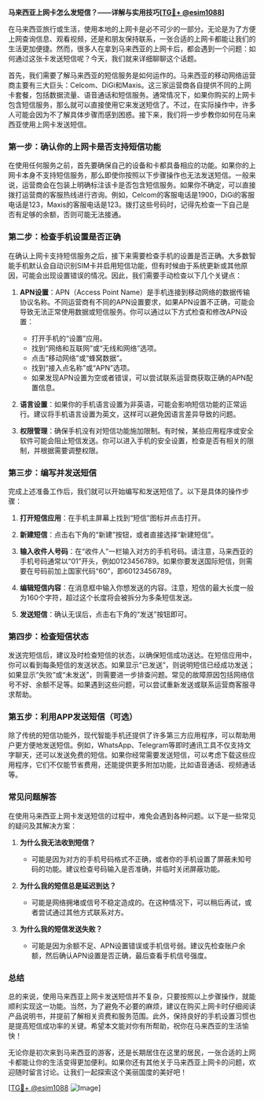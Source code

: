 **马来西亚上网卡怎么发短信？——详解与实用技巧[[TG💪+ @esim1088](https://t.me/s/esim1088)]**

在马来西亚旅行或生活，使用本地的上网卡是必不可少的一部分。无论是为了方便上网查询信息、观看视频，还是和朋友保持联系，一张合适的上网卡都能让我们的生活更加便捷。然而，很多人在拿到马来西亚的上网卡后，都会遇到一个问题：如何通过这张卡发送短信呢？今天，我们就来详细聊聊这个话题。

首先，我们需要了解马来西亚的短信服务是如何运作的。马来西亚的移动网络运营商主要有三大巨头：Celcom、DiGi和Maxis。这三家运营商各自提供不同的上网卡套餐，包括数据流量、语音通话和短信服务。通常情况下，如果你购买的上网卡包含短信服务，那么就可以直接使用它来发送短信了。不过，在实际操作中，许多人可能会因为不了解具体步骤而感到困惑。接下来，我们将一步步教你如何在马来西亚使用上网卡发送短信。

### **第一步：确认你的上网卡是否支持短信功能**

在使用任何服务之前，首先要确保自己的设备和卡都具备相应的功能。如果你的上网卡本身不支持短信服务，那么即使你按照以下步骤操作也无法发送短信。一般来说，运营商会在包装上明确标注该卡是否包含短信服务。如果你不确定，可以直接拨打运营商的客服热线进行咨询。例如，Celcom的客服电话是1900，DiGi的客服电话是123，Maxis的客服电话是123。拨打这些号码时，记得先检查一下自己是否有足够的余额，否则可能无法接通。

### **第二步：检查手机设置是否正确**

在确认上网卡支持短信服务之后，接下来需要检查手机的设置是否正确。大多数智能手机默认会自动识别SIM卡并启用短信功能，但有时候由于系统更新或其他原因，可能会出现设置错误的情况。因此，我们需要手动检查以下几个关键点：

1. **APN设置**：APN（Access Point Name）是手机连接到移动网络的数据传输协议名称。不同运营商有不同的APN设置要求，如果APN设置不正确，可能会导致无法正常使用数据或短信服务。你可以通过以下方式检查和修改APN设置：
   - 打开手机的“设置”应用。
   - 找到“网络和互联网”或“无线和网络”选项。
   - 点击“移动网络”或“蜂窝数据”。
   - 找到“接入点名称”或“APN”选项。
   - 如果发现APN设置为空或者错误，可以尝试联系运营商获取正确的APN配置信息。

2. **语言设置**：如果你的手机语言设置为非英语，可能会影响短信功能的正常运行。建议将手机语言设置为英文，这样可以避免因语言差异导致的问题。

3. **权限管理**：确保手机没有对短信功能施加限制。有时候，某些应用程序或安全软件可能会阻止短信发送。你可以进入手机的安全设置，检查是否有相关的限制，并根据需要调整权限。

### **第三步：编写并发送短信**

完成上述准备工作后，我们就可以开始编写和发送短信了。以下是具体的操作步骤：

1. **打开短信应用**：在手机主屏幕上找到“短信”图标并点击打开。

2. **新建短信**：点击右下角的“新建”按钮，或者直接选择“新建短信”。

3. **输入收件人号码**：在“收件人”一栏输入对方的手机号码。请注意，马来西亚的手机号码通常以“01”开头，例如0123456789。如果你要发送国际短信，则需要在号码前加上国家代码“60”，即60123456789。

4. **编辑短信内容**：在消息框中输入你想发送的内容。注意，短信的最大长度一般为160个字符，超过这个长度将会被拆分为多条短信发送。

5. **发送短信**：确认无误后，点击右下角的“发送”按钮即可。

### **第四步：检查短信状态**

发送完短信后，建议及时检查短信的状态，以确保短信成功送达。在短信应用中，你可以看到每条短信的发送状态。如果显示“已发送”，则说明短信已经成功发送；如果显示“失败”或“未发送”，则需要进一步排查问题。常见的故障原因包括网络信号不好、余额不足等。如果遇到这些问题，可以尝试重新发送或联系运营商客服寻求帮助。

### **第五步：利用APP发送短信（可选）**

除了传统的短信功能外，现代智能手机还提供了许多第三方应用程序，可以帮助用户更方便地发送短信。例如，WhatsApp、Telegram等即时通讯工具不仅支持文字聊天，还可以发送免费的短信。如果你经常需要发送短信，可以考虑下载这些应用程序，它们不仅能节省费用，还能提供更多附加功能，比如语音通话、视频通话等。

### **常见问题解答**

在使用马来西亚上网卡发送短信的过程中，难免会遇到各种问题。以下是一些常见的疑问及其解决方案：

1. **为什么我无法收到短信？**
   - 可能是因为对方的手机号码格式不正确，或者你的手机设置了屏蔽未知号码的功能。建议检查号码输入是否准确，并临时关闭屏蔽功能。

2. **为什么我的短信总是延迟到达？**
   - 可能是网络拥堵或信号不稳定造成的。在这种情况下，可以稍后再试，或者尝试通过其他方式联系对方。

3. **为什么我的短信发送失败？**
   - 可能是因为余额不足、APN设置错误或手机信号弱。建议先检查账户余额，然后确认APN设置是否正确，最后查看手机信号强度。

### **总结**

总的来说，使用马来西亚上网卡发送短信并不复杂，只要按照以上步骤操作，就能顺利实现这一功能。当然，为了避免不必要的麻烦，建议在购买上网卡时仔细阅读产品说明书，并提前了解相关资费和服务范围。此外，保持良好的手机设置习惯也是提高短信成功率的关键。希望本文能对你有所帮助，祝你在马来西亚的生活愉快！

无论你是初次来到马来西亚的游客，还是长期居住在这里的居民，一张合适的上网卡都能让你的生活变得更加便利。如果你还有其他关于马来西亚上网卡的问题，欢迎随时留言讨论。让我们一起探索这个美丽国度的美好吧！

[[TG💪+ @esim1088](https://t.me/s/esim1088) ![Image](https://i.postimg.cc/4NQfJmqS/Snipaste-2025-05-13-00-14-12.png)]